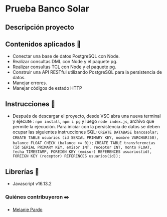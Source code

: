 #  Prueba Banco Solar

## Descripción proyecto

## Contenidos aplicados 📖
- Conectar una base de datos PostgreSQL con Node.
- Realizar consultas DML con Node y el paquete pg.
-  Realizar consultas TCL con Node y el paquete pg.
- Construir una API RESTful utilizando PostgreSQL para la persistencia de datos.
- Manejar errores.
- Manejar códigos de estado HTTP

## Instrucciones 📌
- Después de descargar el proyecto, desde VSC abra una nueva terminal y ejecute : `npm install`, `npm i pg` y luego
`node index.js`, archivo que permite la ejecución.
Para iniciar con la persistencia de datos se deben ocupar las siguientes instrucciones SQL:
`CREATE DATABASE bancosolar;`
`CREATE TABLE usuarios (id SERIAL PRIMARY KEY, nombre VARCHAR(50),
balance FLOAT CHECK (balance >= 0));`
`CREATE TABLE transferencias (id SERIAL PRIMARY KEY, emisor INT, receptor
INT, monto FLOAT, fecha TIMESTAMP, FOREIGN KEY (emisor) REFERENCES
usuarios(id), FOREIGN KEY (receptor) REFERENCES usuarios(id));`

## Librerías 📌
- Javascript v16.13.2

### Quiénes contribuyeron ✒️
+ [Melanie Pardo](https://github.com/melaniepardo)

